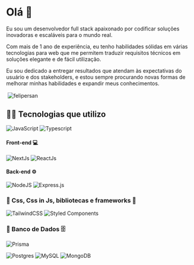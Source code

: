 # Olá 👋

Eu sou um desenvolvedor full stack apaixonado por codificar soluções inovadoras e escaláveis para o mundo real.  

Com mais de 1 ano de experiência, eu tenho habilidades sólidas em várias tecnologias para web que me permitem traduzir requisitos técnicos em soluções elegante e de fácil utilização. 

Eu sou dedicado a entregar resultados que atendam às expectativas do usuário e dos stakeholders, e estou sempre procurando novas formas de melhorar minhas habilidades e expandir meus conhecimentos.

<p>&nbsp;<img align="center" src="https://github-readme-stats.vercel.app/api?username=felipersan&show_icons=true&locale=en" alt="felipersan" /></p>

## 👨‍💻 Tecnologias que utilizo

![JavaScript](https://img.shields.io/badge/JavaScript-323330?style=for-the-badge&logo=javascript&logoColor=F7DF1E)
![Typescript](https://img.shields.io/badge/TypeScript-007ACC?style=for-the-badge&logo=typescript&logoColor=white)

#### Front-end 💻️

![NextJs](https://img.shields.io/badge/next.js-000000?style=for-the-badge&logo=nextdotjs&logoColor=white)
![ReactJs](https://img.shields.io/badge/React-20232A?style=for-the-badge&logo=react&logoColor=61DAFB)

#### Back-end :gear:

![NodeJS](https://img.shields.io/badge/node.js-6DA55F?style=for-the-badge&logo=node.js&logoColor=white)
![Express.js](https://img.shields.io/badge/express.js-%23404d59.svg?style=for-the-badge&logo=express&logoColor=%2361DAFB)

### 🎨 Css, Css in Js, bibliotecas e frameworks 🧩

![TailwindCSS](https://img.shields.io/badge/tailwindcss-%2338B2AC.svg?style=for-the-badge&logo=tailwind-css&logoColor=white)
![Styled Components](https://img.shields.io/badge/styled--components-DB7093?style=for-the-badge&logo=styled-components&logoColor=white)


### 💾 Banco de Dados 🗄️
![Prisma](https://img.shields.io/badge/Prisma-3982CE?style=for-the-badge&logo=Prisma&logoColor=white)

![Postgres](https://img.shields.io/badge/postgres-%23316192.svg?style=for-the-badge&logo=postgresql&logoColor=white)
![MySQL](https://img.shields.io/badge/mysql-%2300f.svg?style=for-the-badge&logo=mysql&logoColor=white)
![MongoDB](https://img.shields.io/badge/MongoDB-4EA94B?style=for-the-badge&logo=mongodb&logoColor=white)

